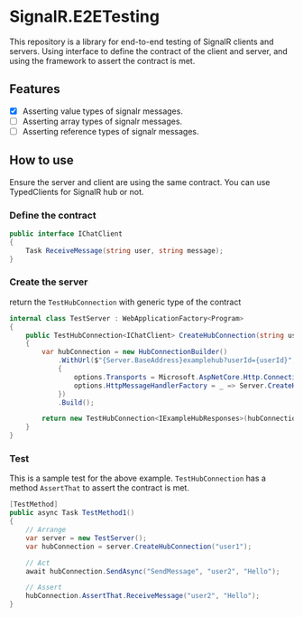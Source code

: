 # SignalR.E2ETesting
This repository is a library for end-to-end testing of SignalR clients and servers.
Using interface to define the contract of the client and server, and using the framework to assert the contract is met.

## Features
- [x] Asserting value types of signalr messages.
- [ ] Asserting array types of signalr messages.
- [ ] Asserting reference types of signalr messages.

## How to use
Ensure the server and client are using the same contract.
You can use TypedClients for SignalR hub or not.
### Define the contract
```csharp
public interface IChatClient
{
    Task ReceiveMessage(string user, string message);
}
```
### Create the server
return the `TestHubConnection` with generic type of the contract
```csharp
internal class TestServer : WebApplicationFactory<Program>
{
    public TestHubConnection<IChatClient> CreateHubConnection(string userId)
    {
        var hubConnection = new HubConnectionBuilder()
            .WithUrl($"{Server.BaseAddress}examplehub?userId={userId}", options =>
            {
                options.Transports = Microsoft.AspNetCore.Http.Connections.HttpTransportType.ServerSentEvents;
                options.HttpMessageHandlerFactory = _ => Server.CreateHandler();
            })
            .Build();

        return new TestHubConnection<IExampleHubResponses>(hubConnection);
    }
}
```
### Test
This is a sample test for the above example.
`TestHubConnection` has a method `AssertThat` to assert the contract is met.
```csharp
[TestMethod]
public async Task TestMethod1()
{
    // Arrange
    var server = new TestServer();
    var hubConnection = server.CreateHubConnection("user1");

    // Act
    await hubConnection.SendAsync("SendMessage", "user2", "Hello");

    // Assert
    hubConnection.AssertThat.ReceiveMessage("user2", "Hello");
}
```
